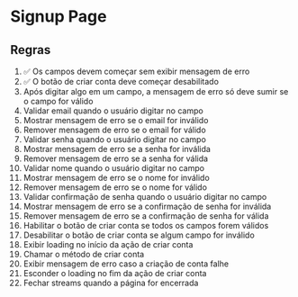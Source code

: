 # Signup Page

## Regras
1. ✅ Os campos devem começar sem exibir mensagem de erro
2. ✅ O botão de criar conta deve começar desabilitado
3. Após digitar algo em um campo, a mensagem de erro só deve sumir se o campo for válido
4. Validar email quando o usuário digitar no campo
5. Mostrar mensagem de erro se o email for inválido
6. Remover mensagem de erro se o email for válido
7. Validar senha quando o usuário digitar no campo
8. Mostrar mensagem de erro se a senha for inválida
9. Remover mensagem de erro se a senha for válida
10. Validar nome quando o usuário digitar no campo
11. Mostrar mensagem de erro se o nome for inválido
12. Remover mensagem de erro se o nome for válido
13. Validar confirmação de senha quando o usuário digitar no campo
14. Mostrar mensagem de erro se a confirmação de senha for inválida
15. Remover mensagem de erro se a confirmação de senha for válida
16. Habilitar o botão de criar conta se todos os campos forem válidos
17. Desabilitar o botão de criar conta se algum campo for inválido
18. Exibir loading no início da ação de criar conta
19. Chamar o método de criar conta
20. Exibir mensagem de erro caso a criação de conta falhe
21. Esconder o loading no fim da ação de criar conta
22. Fechar streams quando a página for encerrada